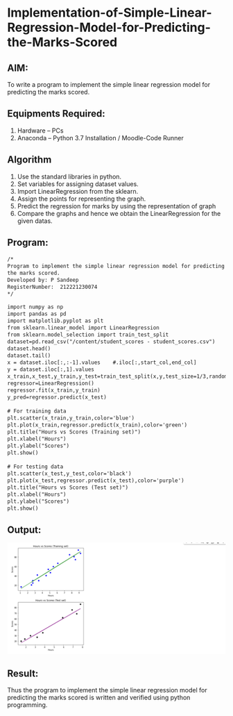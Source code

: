 # Implementation-of-Simple-Linear-Regression-Model-for-Predicting-the-Marks-Scored

## AIM:
To write a program to implement the simple linear regression model for predicting the marks scored.

## Equipments Required:
1. Hardware – PCs
2. Anaconda – Python 3.7 Installation / Moodle-Code Runner

## Algorithm
1. Use the standard libraries in python.
2. Set variables for assigning dataset values.
3. Import LinearRegression from the sklearn.
4. Assign the points for representing the graph.
5. Predict the regression for marks by using the representation of graph
6. Compare the graphs and hence we obtain the LinearRegression for the  given datas.

## Program:
```
/*
Program to implement the simple linear regression model for predicting the marks scored.
Developed by: P Sandeep
RegisterNumber:  212221230074
*/
```
```
import numpy as np
import pandas as pd
import matplotlib.pyplot as plt
from sklearn.linear_model import LinearRegression
from sklearn.model_selection import train_test_split
dataset=pd.read_csv("/content/student_scores - student_scores.csv")
dataset.head()
dataset.tail()
x = dataset.iloc[:,:-1].values    #.iloc[:,start_col,end_col]
y = dataset.iloc[:,1].values
x_train,x_test,y_train,y_test=train_test_split(x,y,test_size=1/3,random_state=0)
regressor=LinearRegression()
regressor.fit(x_train,y_train)
y_pred=regressor.predict(x_test)

# For training data
plt.scatter(x_train,y_train,color='blue')
plt.plot(x_train,regressor.predict(x_train),color='green')
plt.title("Hours vs Scores (Training set)")
plt.xlabel("Hours")
plt.ylabel("Scores")
plt.show()

# For testing data
plt.scatter(x_test,y_test,color='black')
plt.plot(x_test,regressor.predict(x_test),color='purple')
plt.title("Hours vs Scores (Test set)")
plt.xlabel("Hours")
plt.ylabel("Scores")
plt.show()

```

## Output:
![simple linear regression model for predicting the marks scored](regress.png)


## Result:
Thus the program to implement the simple linear regression model for predicting the marks scored is written and verified using python programming.
